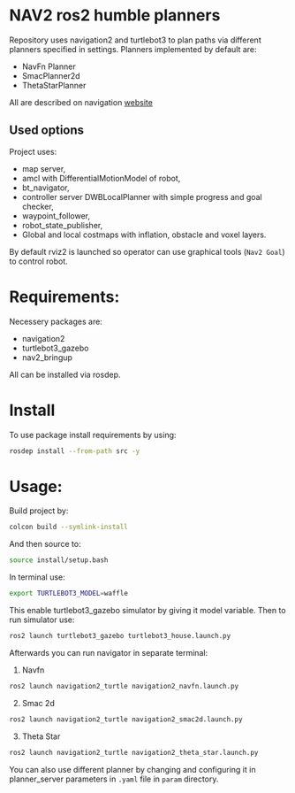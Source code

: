 # NAV2 ros2 humble planners
Repository uses navigation2 and turtlebot3 to plan paths via different planners specified in settings. Planners implemented by default are:
- NavFn Planner
- SmacPlanner2d
- ThetaStarPlanner
  
All are described on navigation [website](https://navigation.ros.org/plugins/index.html)

## Used options
Project uses:
- map server,
- amcl with DifferentialMotionModel of robot,
- bt_navigator,
- controller server DWBLocalPlanner with simple progress and goal checker,
- waypoint_follower,
- robot_state_publisher,
- Global and local costmaps with inflation, obstacle and voxel layers.

By default rviz2 is launched so operator can use graphical tools (`Nav2 Goal`) to control robot.
# Requirements:
Necessery packages are:
- navigation2
- turtlebot3_gazebo
- nav2_bringup

All can be installed via rosdep.

# Install
To use package install requirements by using:
```bash
rosdep install --from-path src -y
```

# Usage:
Build project by:
```bash
colcon build --symlink-install
```
And then source to:
```bash
source install/setup.bash
```

In terminal use:
```bash
export TURTLEBOT3_MODEL=waffle
```

This enable turtlebot3_gazebo simulator by giving it model variable. Then to run simulator use:
```bash
ros2 launch turtlebot3_gazebo turtlebot3_house.launch.py
```

Afterwards you can run navigator in separate terminal:
1. Navfn
```bash
ros2 launch navigation2_turtle navigation2_navfn.launch.py
```

2. Smac 2d 
```bash
ros2 launch navigation2_turtle navigation2_smac2d.launch.py 
```

3. Theta Star
```bash
ros2 launch navigation2_turtle navigation2_theta_star.launch.py 
```

You can also use different planner by changing and configuring it in planner_server parameters in `.yaml` file in `param` directory.